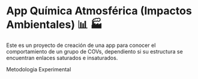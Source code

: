 # App Química Atmosférica (Impactos Ambientales) 📊 🏭
Este es un proyecto de creación de una app para conocer el comportamiento de un grupo de COVs, dependiento si su estructura se encuentran enlaces saturados e insaturados.

Metodologia Experimental
 
